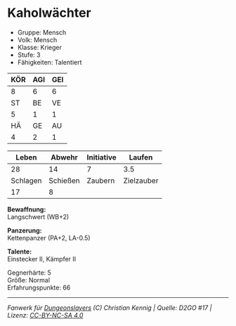 # Kaholwächter  
- Gruppe: Mensch  
- Volk: Mensch  
- Klasse: Krieger  
- Stufe: 3  
- Fähigkeiten: Talentiert  


| KÖR | AGI | GEI |  
| --- | --- | --- |  
| 8   | 6   | 6   |
| ST  | BE  | VE  |  
| 5   | 1   | 1   |
| HÄ  | GE  | AU  |  
| 4   | 2   | 1   |


| Leben    | Abwehr   | Initiative | Laufen     |
| -------- | -------- | ---------- | ---------- |
| 28       | 14       | 7          | 3.5        |
| Schlagen | Schießen | Zaubern    | Zielzauber |
| 17       | 8        |            |            |

**Bewaffnung:**  
Langschwert (WB+2)

**Panzerung:**  
Kettenpanzer (PA+2, LA-0.5)

**Talente:**  
Einstecker II, Kämpfer II

Gegnerhärte: 5  
Größe: Normal  
Erfahrungspunkte: 66  



___
*Fanwerk für [Dungeonslayers](https://www.dungeonslayers.net/) (C) Christian Kennig | Quelle: D2GO #17 | Lizenz: [CC-BY-NC-SA 4.0](https://creativecommons.org/licenses/by-nc-sa/4.0/deed.de)*